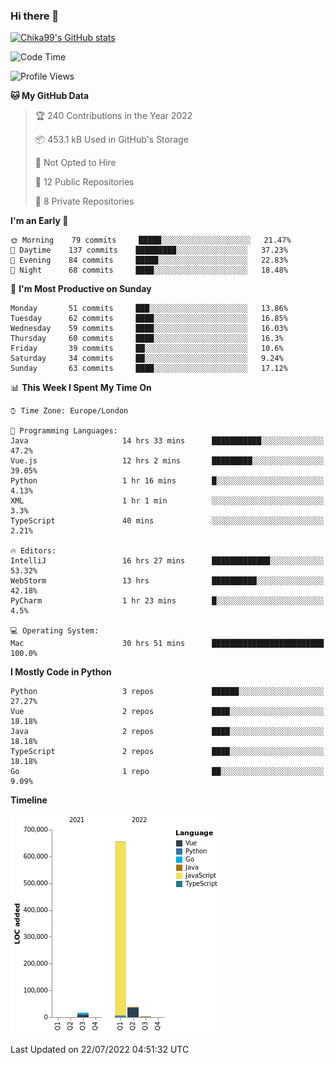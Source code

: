### Hi there 👋
[![Chika99's GitHub stats](https://github-readme-stats.vercel.app/api?username=Chika99&count_private=true&show_icons=true)](https://github.com/anuraghazra/github-readme-stats)

<!--START_SECTION:waka-->
![Code Time](http://img.shields.io/badge/Code%20Time-0%20secs-blue)

![Profile Views](http://img.shields.io/badge/Profile%20Views-14-blue)

**🐱 My GitHub Data** 

> 🏆 240 Contributions in the Year 2022
 > 
> 📦 453.1 kB Used in GitHub's Storage 
 > 
> 🚫 Not Opted to Hire
 > 
> 📜 12 Public Repositories 
 > 
> 🔑 8 Private Repositories  
 > 
**I'm an Early 🐤** 

```text
🌞 Morning    79 commits     █████░░░░░░░░░░░░░░░░░░░░   21.47% 
🌆 Daytime    137 commits    █████████░░░░░░░░░░░░░░░░   37.23% 
🌃 Evening    84 commits     █████░░░░░░░░░░░░░░░░░░░░   22.83% 
🌙 Night      68 commits     ████░░░░░░░░░░░░░░░░░░░░░   18.48%

```
📅 **I'm Most Productive on Sunday** 

```text
Monday       51 commits     ███░░░░░░░░░░░░░░░░░░░░░░   13.86% 
Tuesday      62 commits     ████░░░░░░░░░░░░░░░░░░░░░   16.85% 
Wednesday    59 commits     ████░░░░░░░░░░░░░░░░░░░░░   16.03% 
Thursday     60 commits     ████░░░░░░░░░░░░░░░░░░░░░   16.3% 
Friday       39 commits     ██░░░░░░░░░░░░░░░░░░░░░░░   10.6% 
Saturday     34 commits     ██░░░░░░░░░░░░░░░░░░░░░░░   9.24% 
Sunday       63 commits     ████░░░░░░░░░░░░░░░░░░░░░   17.12%

```


📊 **This Week I Spent My Time On** 

```text
⌚︎ Time Zone: Europe/London

💬 Programming Languages: 
Java                     14 hrs 33 mins      ███████████░░░░░░░░░░░░░░   47.2% 
Vue.js                   12 hrs 2 mins       █████████░░░░░░░░░░░░░░░░   39.05% 
Python                   1 hr 16 mins        █░░░░░░░░░░░░░░░░░░░░░░░░   4.13% 
XML                      1 hr 1 min          ░░░░░░░░░░░░░░░░░░░░░░░░░   3.3% 
TypeScript               40 mins             ░░░░░░░░░░░░░░░░░░░░░░░░░   2.21%

🔥 Editors: 
IntelliJ                 16 hrs 27 mins      █████████████░░░░░░░░░░░░   53.32% 
WebStorm                 13 hrs              ██████████░░░░░░░░░░░░░░░   42.18% 
PyCharm                  1 hr 23 mins        █░░░░░░░░░░░░░░░░░░░░░░░░   4.5%

💻 Operating System: 
Mac                      30 hrs 51 mins      █████████████████████████   100.0%

```

**I Mostly Code in Python** 

```text
Python                   3 repos             ██████░░░░░░░░░░░░░░░░░░░   27.27% 
Vue                      2 repos             ████░░░░░░░░░░░░░░░░░░░░░   18.18% 
Java                     2 repos             ████░░░░░░░░░░░░░░░░░░░░░   18.18% 
TypeScript               2 repos             ████░░░░░░░░░░░░░░░░░░░░░   18.18% 
Go                       1 repo              ██░░░░░░░░░░░░░░░░░░░░░░░   9.09%

```


**Timeline**

![Chart not found](https://raw.githubusercontent.com/Chika99/Chika99/main/charts/bar_graph.png) 


 Last Updated on 22/07/2022 04:51:32 UTC
<!--END_SECTION:waka-->

<!--
**Chika99/Chika99** is a ✨ _special_ ✨ repository because its `README.md` (this file) appears on your GitHub profile.

Here are some ideas to get you started:

- 🔭 I’m currently working on ...
- 🌱 I’m currently learning ...
- 👯 I’m looking to collaborate on ...
- 🤔 I’m looking for help with ...
- 💬 Ask me about ...
- 📫 How to reach me: ...
- 😄 Pronouns: ...
- ⚡ Fun fact: ...
-->
